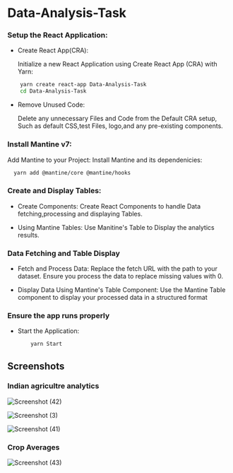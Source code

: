 
# Data-Analysis-Task

### Setup the React Application:
   * Create React App(CRA):
     
     Initialize a new React Application using Create React App  (CRA) with Yarn:


```bash
    yarn create react-app Data-Analysis-Task
    cd Data-Analysis-Task
```

* Remove Unused Code:

   Delete any unnecessary Files and Code from the Default CRA   setup, Such as default CSS,test Files, logo,and any pre-existing components.
### Install Mantine v7:

Add Mantine to your Project: Install Mantine and its dependenicies:
```bash
  yarn add @mantine/core @mantine/hooks
 ```
### Create and Display Tables: 
 * Create Components:
    Create React Components to handle Data fetching,processing and displaying Tables.

* Using Mantine Tables:
    Use Manitine's Table to Display the analytics results.

### Data Fetching and Table Display
* Fetch and Process Data:
Replace the fetch URL with the path to your dataset. Ensure you process the data to replace missing values with 0.

* Display Data Using Mantine's Table Component:
Use the Mantine Table component to display your processed data in a structured format

### Ensure the app runs properly
  * Start the Application:
    ```bash
        yarn Start
    ```    


## Screenshots
### Indian agricultre analytics
![Screenshot (42)](https://github.com/Sandeshingale/Data-Analysis-Task/assets/95642895/3d20c410-9a03-49a0-8b14-c4d6f1ce09c8)

![Screenshot (3)](https://github.com/Sandeshingale/Data-Analysis-Task/assets/95642895/ad2372d8-0b89-4a74-a903-d95c31e2e9cf)

![Screenshot (41)](https://github.com/Sandeshingale/Data-Analysis-Task/assets/95642895/3feb26f1-d345-4580-b679-8d0c9fad0e25)


### Crop Averages 
![Screenshot (43)](https://github.com/Sandeshingale/Data-Analysis-Task/assets/95642895/ca62b117-8ae1-4e7c-abd3-1ab54a618ac6)

